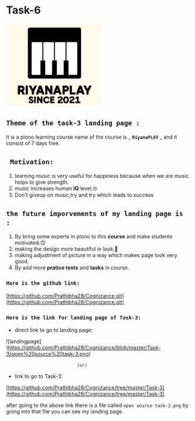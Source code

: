 # Task-6

![image](image.png)

## `Theme of the task-3 landing page :`

It is a piono learning course name of the course is _ **`RiyanaPLAY`** _ and it consist of 7 days free.

## ` Motivation:`

1. learning music is very useful for happiness because when we are music helps to give strength.
2. music increases human **IQ** level.🤓
3. Don't giveup on music,try and try which leads to success

## `the future imporvements of my landing page is :`

1. By bring some experts in piono to this **course** and make students motivated.😊 
2. making the design more beautiful in look.🙂
3. making adjustment of picture in a way which makes page look very good.
4. By add more **pratice tests** and **tasks** in course.

### `Here is the github link:`

[https://github.com/Prathibha28/Cognizance.git](https://github.com/Prathibha28/Cognizance.git)

### `Here is the link for landing page of Task-3:`

- direct link to go to landing page:

![landingpage] (https://github.com/Prathibha28/Cognizance/blob/master/Task-3/open%20source%20task-3.png)

```
                           (or)
```

- link to go to Task-3:

[https://github.com/Prathibha28/Cognizance/tree/master/Task-3](https://github.com/Prathibha28/Cognizance/tree/master/Task-3)

after going to the above link there is a file called `open source task-3.png` by going into that file you can see my landing page.
